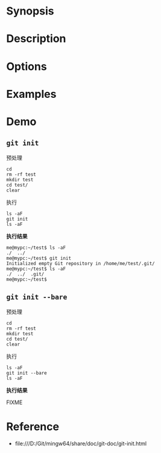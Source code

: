 # Synopsis


# Description


# Options


# Examples


# Demo
## `git init`
预处理

    cd
    rm -rf test
    mkdir test
    cd test/
    clear

执行

    ls -aF
    git init
    ls -aF

**执行结果**

    me@mypc:~/test$ ls -aF
    ./  ../
    me@mypc:~/test$ git init
    Initialized empty Git repository in /home/me/test/.git/
    me@mypc:~/test$ ls -aF
    ./  ../  .git/
    me@mypc:~/test$ 


## `git init --bare`
预处理

    cd
    rm -rf test
    mkdir test
    cd test/
    clear

执行

    ls -aF
    git init --bare
    ls -aF

**执行结果**

FIXME


# Reference
- file:///D:/Git/mingw64/share/doc/git-doc/git-init.html
